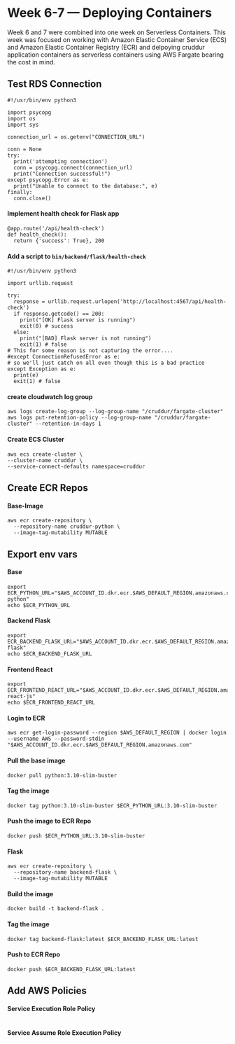# Week 6-7 — Deploying Containers
Week 6 and 7 were combined into one week on Serverless Containers. This week was focused on working with Amazon Elastic Container Service (ECS) and Amazon Elastic Container Registry (ECR) and delpoying cruddur application containers as serverless containers using AWS Fargate bearing the cost in mind.

## Test RDS Connection
```
#!/usr/bin/env python3

import psycopg
import os
import sys

connection_url = os.getenv("CONNECTION_URL")

conn = None
try:
  print('attempting connection')
  conn = psycopg.connect(connection_url)
  print("Connection successful!")
except psycopg.Error as e:
  print("Unable to connect to the database:", e)
finally:
  conn.close()
```
#### Implement health check for Flask app
```
@app.route('/api/health-check')
def health_check():
  return {'success': True}, 200
```
#### Add a script to ```bin/backend/flask/health-check```
```
#!/usr/bin/env python3

import urllib.request

try:
  response = urllib.request.urlopen('http://localhost:4567/api/health-check')
  if response.getcode() == 200:
    print("[OK] Flask server is running")
    exit(0) # success
  else:
    print("[BAD] Flask server is not running")
    exit(1) # false
# This for some reason is not capturing the error....
#except ConnectionRefusedError as e:
# so we'll just catch on all even though this is a bad practice
except Exception as e:
  print(e)
  exit(1) # false
```
#### create cloudwatch log group
```
aws logs create-log-group --log-group-name "/cruddur/fargate-cluster"
aws logs put-retention-policy --log-group-name "/cruddur/fargate-cluster" --retention-in-days 1
```
#### Create ECS Cluster
```
aws ecs create-cluster \
--cluster-name cruddur \
--service-connect-defaults namespace=cruddur
```
## Create ECR Repos
#### Base-Image
```
aws ecr create-repository \
  --repository-name cruddur-python \
  --image-tag-mutability MUTABLE
```
## Export env vars
#### Base
```
export ECR_PYTHON_URL="$AWS_ACCOUNT_ID.dkr.ecr.$AWS_DEFAULT_REGION.amazonaws.com/cruddur-python"
echo $ECR_PYTHON_URL
```
#### Backend Flask
```
export ECR_BACKEND_FLASK_URL="$AWS_ACCOUNT_ID.dkr.ecr.$AWS_DEFAULT_REGION.amazonaws.com/backend-flask"
echo $ECR_BACKEND_FLASK_URL
```
#### Frontend React
```
export ECR_FRONTEND_REACT_URL="$AWS_ACCOUNT_ID.dkr.ecr.$AWS_DEFAULT_REGION.amazonaws.com/frontend-react-js"
echo $ECR_FRONTEND_REACT_URL
```
#### Login to ECR
```
aws ecr get-login-password --region $AWS_DEFAULT_REGION | docker login --username AWS --password-stdin "$AWS_ACCOUNT_ID.dkr.ecr.$AWS_DEFAULT_REGION.amazonaws.com"
```
#### Pull the base image
```
docker pull python:3.10-slim-buster
```
#### Tag the image
```
docker tag python:3.10-slim-buster $ECR_PYTHON_URL:3.10-slim-buster
```
#### Push the image to ECR Repo
```
docker push $ECR_PYTHON_URL:3.10-slim-buster
```
#### Flask
```
aws ecr create-repository \
  --repository-name backend-flask \
  --image-tag-mutability MUTABLE
```
#### Build the image
```
docker build -t backend-flask .
```
#### Tag the image
```
docker tag backend-flask:latest $ECR_BACKEND_FLASK_URL:latest
```
#### Push to ECR Repo
```
docker push $ECR_BACKEND_FLASK_URL:latest
```
## Add AWS Policies
#### Service Execution Role Policy
```

```
#### Service Assume Role Execution Policy
```

```
